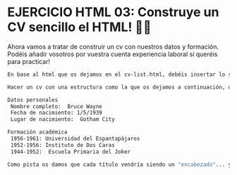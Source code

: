 # EJERCICIO HTML 03: Construye un CV sencillo el HTML! 👨🏽

Ahora vamos a tratar de construir un cv con nuestros datos y formación. Podéis añadir vosotros por vuestra cuenta experiencia laboral si queréis para practicar!

```bash
En base al html que os dejamos en el cv-list.html, debéis insertar lo siguiente:

Hacer un cv con una estructura como la que os dejamos a continuación, que serían los datos necesarios para montar el cv de Bruce Wayne:

Datos personales
 Nombre completo:  Bruce Wayne
 Fecha de nacimiento: 1/5/1939
 Lugar de nacimiento:  Gotham City

Formación académica
 1956-1961: Universidad del Espantapájaros
 1952-1956: Instituto de Dos Caras
 1944-1952:  Escuela Primaria del Joker

Como pista os damos que cada título vendría siendo un "encabezado"... y la información que contiene se parece un poco a una "lista" de la compra...
```